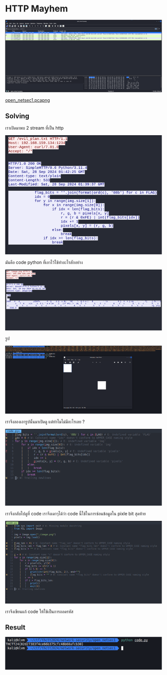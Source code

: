 # HTTP Mayhem

![1.png](../../images/network-security/http-mayhem/1.png)

[open_netsec1.pcapng](../../files/open_netsec1.pcapng)

## Solving

เราเปิดมาพบ 2 stream ที่เป็น http

![2.png](../../images/network-security/http-mayhem/2.png)

มันคือ code python ที่เอาไว้ใช้ทำอะไรสักอย่าง

![3.png](../../images/network-security/http-mayhem/3.png)

รูป

![4.png](../../images/network-security/http-mayhem/4.png)

เราจึงลองเอารูปนั้นมาเปิดดู แต่ทำไมไม่มีอะไรเลย ?

![5.png](../../images/network-security/http-mayhem/5.png)

เราจึงกลับไปดูที่ code เราจึงเดาๆได้ว่า code นี้ใช้ในการซ่อนข้อมูลใน pixle bit สุดท้าย

![6.png](../../images/network-security/http-mayhem/6.png)

เราจึงเขียนแก้ code ให้ใช้เป็นการถอดรหัส

## Result

![7.png](../../images/network-security/http-mayhem/7.png)
